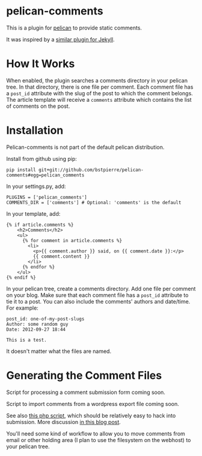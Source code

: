 # pelican-comments

This is a plugin for [pelican](http://getpelican.com) to provide static comments.

It was inspired by a [similar plugin for
Jekyll](https://github.com/mpalmer/jekyll-static-comments).

# How It Works

When enabled, the plugin searches a comments directory in your pelican
tree. In that directory, there is one file per comment. Each comment
file has a `post_id` attribute with the slug of the post to which the
comment belongs. The article template will receive a `comments` attribute
which contains the list of comments on the post.

# Installation

Pelican-comments is not part of the default pelican distribution.

Install from github using pip:

    pip install git+git://github.com/bstpierre/pelican-comments#egg=pelican_comments

In your settings.py, add:

    PLUGINS = ['pelican_comments']
    COMMENTS_DIR = ['comments'] # Optional: 'comments' is the default

In your template, add:

    {% if article.comments %}
        <h2>Comments</h2>
        <ul>
          {% for comment in article.comments %}
            <li>
              <p>{{ comment.author }} said, on {{ comment.date }}:</p>
              {{ comment.content }}
            </li>
          {% endfor %}
        </ul>
    {% endif %}

In your pelican tree, create a comments directory. Add one file per
comment on your blog. Make sure that each comment file has a `post_id`
attribute to tie it to a post. You can also include the comments'
authors and date/time. For example:

    post_id: one-of-my-post-slugs
    Author: some random guy
    Date: 2012-09-27 18:44

    This is a test.

It doesn't matter what the files are named.

# Generating the Comment Files

Script for processing a comment submission form coming soon.

Script to import comments from a wordpress export file coming soon.

See also
[this php
script](https://github.com/mpalmer/jekyll-static-comments/blob/master/commentsubmit.php),
which should be relatively easy to hack into
submission. More discussion [in this blog
post](http://hezmatt.org/~mpalmer/blog/2011/07/19/static-comments-in-jekyll.html).

You'll need some kind of workflow to allow you to move comments from
email or other holding area (I plan to use the filesystem on the webhost)
to your pelican tree.
